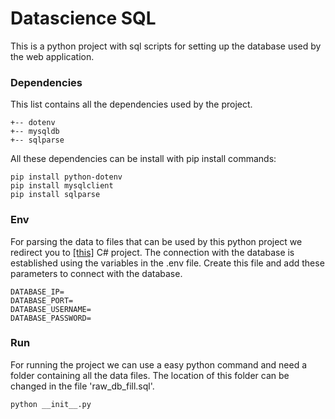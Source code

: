 # Datascience SQL
This is a python project with sql scripts for setting up the database used by the web application.

### Dependencies  
This list contains all the dependencies used by the project.
```
+-- dotenv
+-- mysqldb
+-- sqlparse
```  
All these dependencies can be install with pip install commands:
```
pip install python-dotenv
pip install mysqlclient
pip install sqlparse
```

### Env
For parsing the data to files that can be used by this python project we redirect you to [\[this\]](https://github.com/Medooosa/Csharp-Parser) C# project. The connection with the database is established using the variables in the .env file. Create this file and add these parameters to connect with the database.
```
DATABASE_IP=
DATABASE_PORT=
DATABASE_USERNAME=
DATABASE_PASSWORD=
```

### Run
For running the project we can use a easy python command and need a folder containing all the data files. The location of this folder can be changed in the file 'raw_db_fill.sql'.
```
python __init__.py
```
